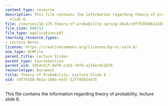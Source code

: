 ```yaml
---
content_type: resource
description: This file contains the information regarding theory of probability, lecture
  slide 6.
file: /courses/18-175-theory-of-probability-spring-2014/c0f79358861a160a6e3c12ff85854a75_MIT18_175S14_Lecture6.pdf
file_size: 686713
file_type: application/pdf
learning_resource_types:
- Lecture Notes
license: https://creativecommons.org/licenses/by-nc-sa/4.0/
ocw_type: OCWFile
parent_title: Lecture Slides
parent_type: CourseSection
parent_uid: 3d54cb1f-8df6-ccb3-f9fb-a234ec6516fb
resourcetype: Document
title: Theory of Probability, Lecture Slide 6
uid: c0f79358-861a-160a-6e3c-12ff85854a75
---
```

This file contains the information regarding theory of probability, lecture slide 6.